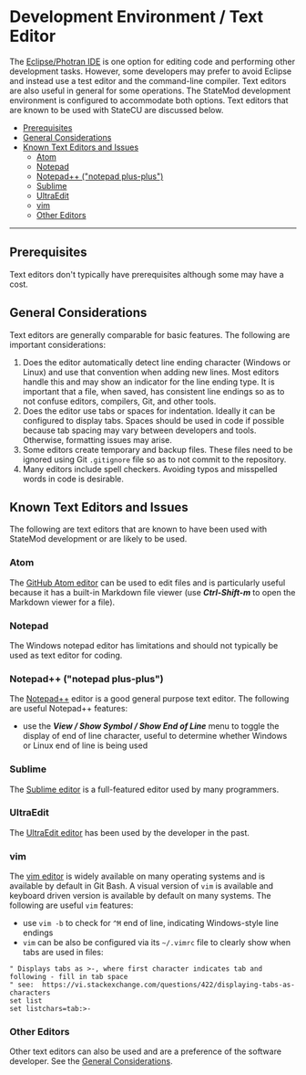 # Development Environment / Text Editor #

The [Eclipse/Photran IDE](eclipse) is one option for editing code and performing other development tasks.
However, some developers may prefer to avoid Eclipse and instead use a test editor and the command-line compiler.
Text editors are also useful in general for some operations.
The StateMod development environment is configured to accommodate both options.
Text editors that are known to be used with StateCU are discussed below.

* [Prerequisites](#prerequisites)
* [General Considerations](#general-considerations)
* [Known Text Editors and Issues](#known-text-editors-and-issues)
	+ [Atom](#atom)
	+ [Notepad](#notepad)
	+ [Notepad++ ("notepad plus-plus")](#notepad-notepad-plus-plus)
	+ [Sublime](#sublime)
	+ [UltraEdit](#ultraedit)
	+ [vim](#vim)
	+ [Other Editors](#other-editors)

-------------

## Prerequisites ##

Text editors don't typically have prerequisites although some may have a cost.

## General Considerations ##

Text editors are generally comparable for basic features.
The following are important considerations:

1. Does the editor automatically detect line ending character (Windows or Linux) and use that
convention when adding new lines.
Most editors handle this and may show an indicator for the line ending type.
It is important that a file, when saved, has consistent line endings
so as to not confuse editors, compilers, Git, and other tools.
2. Does the editor use tabs or spaces for indentation.
Ideally it can be configured to display tabs.
Spaces should be used in code if possible because tab spacing may vary between developers and tools.
Otherwise, formatting issues may arise.
3. Some editors create temporary and backup files.
These files need to be ignored using Git `.gitignore` file so as to not commit to the repository.
4. Many editors include spell checkers.
Avoiding typos and misspelled words in code is desirable.

## Known Text Editors and Issues ##

The following are text editors that are known to have been used with StateMod development
or are likely to be used.

### Atom ###

The [GitHub Atom editor](https://atom.io/)
can be used to edit files and is particularly useful because it has a built-in Markdown file viewer
(use ***Ctrl-Shift-m*** to open the Markdown viewer for a file).

### Notepad ###

The Windows notepad editor has limitations and should not typically be used as text editor for coding.

### Notepad++ ("notepad plus-plus") ###

The [Notepad++](https://notepad-plus-plus.org/) editor is a good general purpose text editor.
The following are useful Notepad++ features:

* use the ***View / Show Symbol / Show End of Line*** menu to toggle the display
of end of line character, useful to determine whether Windows or Linux end of line is being used

### Sublime ###

The [Sublime editor](https://www.sublimetext.com/) is a full-featured editor used by many programmers.

### UltraEdit ###

The [UltraEdit editor](https://www.ultraedit.com/)
has been used by the developer in the past.

### vim ###

The [vim editor](https://www.vim.org/) is widely available on many operating systems and
is available by default in Git Bash.
A visual version of `vim` is available and keyboard driven version is available by default on many systems.
The following are useful `vim` features:

* use `vim -b` to check for `^M` end of line, indicating Windows-style line endings
* `vim` can be also be configured via its `~/.vimrc` file to clearly show when tabs are used in files:

```
" Displays tabs as >-, where first character indicates tab and following - fill in tab space
" see:  https://vi.stackexchange.com/questions/422/displaying-tabs-as-characters
set list
set listchars=tab:>-
```

### Other Editors ###

Other text editors can also be used and are a preference of the software developer.
See the [General Considerations](#general-considerations).
